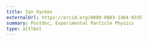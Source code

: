 ```yaml
---
title: Ian Dyckes
externalUrl: https://orcid.org/0000-0003-1464-0335
summary: Postdoc, Experimental Particle Physics
type: altlbnl
---
```

